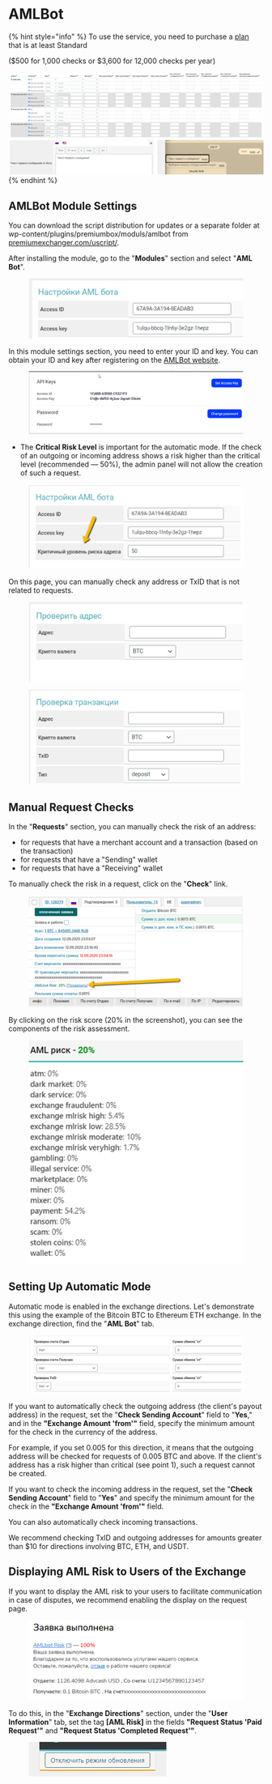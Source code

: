# AMLBot

{% hint style="info" %}
To use the service, you need to purchase a [plan](https://amlbot.com/ru/api-integration) that is at least Standard

($500 for 1,000 checks or $3,600 for 12,000 checks per year)

![](<../../../.gitbook/assets/image (1238).png>)\
![](<../../../.gitbook/assets/image (1216).png>)
{% endhint %}

## **AMLBot Module Settings**

You can download the script distribution for updates or a separate folder at wp-content/plugins/premiumbox/moduls/amlbot from [premiumexchanger.com/uscript/](http://premiumexchanger.com/uscript/).

After installing the module, go to the "**Modules**" section and select "**AML Bot**".

<figure><img src="../../../.gitbook/assets/Screenshot_12 (1).png" alt=""><figcaption></figcaption></figure>

In this module settings section, you need to enter your ID and key. You can obtain your ID and key after registering on the [AMLBot website](https://web.amlbot.com/account).

<figure><img src="../../../.gitbook/assets/Screenshot_13 (1).png" alt=""><figcaption></figcaption></figure>

* The **Critical Risk Level** is important for the automatic mode. If the check of an outgoing or incoming address shows a risk higher than the critical level (recommended — 50%), the admin panel will not allow the creation of such a request.

<figure><img src="../../../.gitbook/assets/Screenshot_14 (1).png" alt=""><figcaption></figcaption></figure>

On this page, you can manually check any address or TxID that is not related to requests.

<figure><img src="../../../.gitbook/assets/Screenshot_15 (2).png" alt=""><figcaption></figcaption></figure>

<figure><img src="../../../.gitbook/assets/Screenshot_16 (4).png" alt=""><figcaption></figcaption></figure>

## **Manual Request Checks**

In the "**Requests**" section, you can manually check the risk of an address:

* for requests that have a merchant account and a transaction (based on the transaction)
* for requests that have a "Sending" wallet
* for requests that have a "Receiving" wallet

To manually check the risk in a request, click on the "**Check**" link.

<figure><img src="../../../.gitbook/assets/Screenshot_17 (3).png" alt=""><figcaption></figcaption></figure>

By clicking on the risk score (20% in the screenshot), you can see the components of the risk assessment.

<figure><img src="../../../.gitbook/assets/Screenshot_18 (2).png" alt=""><figcaption></figcaption></figure>

## **Setting Up Automatic Mode**

Automatic mode is enabled in the exchange directions. Let's demonstrate this using the example of the Bitcoin BTC to Ethereum ETH exchange. In the exchange direction, find the "**AML Bot**" tab.

<figure><img src="../../../.gitbook/assets/Screenshot_19 (3).png" alt=""><figcaption></figcaption></figure>

If you want to automatically check the outgoing address (the client's payout address) in the request, set the "**Check Sending Account**" field to "**Yes**," and in the **"Exchange Amount 'from'"** field, specify the minimum amount for the check in the currency of the address.

For example, if you set 0.005 for this direction, it means that the outgoing address will be checked for requests of 0.005 BTC and above. If the client's address has a risk higher than critical (see point 1), such a request cannot be created.

If you want to check the incoming address in the request, set the "**Check Sending Account**" field to "**Yes**" and specify the minimum amount for the check in the **"Exchange Amount 'from'"** field.

You can also automatically check incoming transactions.

We recommend checking TxID and outgoing addresses for amounts greater than $10 for directions involving BTC, ETH, and USDT.

## **Displaying AML Risk to Users of the Exchange**

If you want to display the AML risk to your users to facilitate communication in case of disputes, we recommend enabling the display on the request page.

<figure><img src="../../../.gitbook/assets/Screenshot_20 (1).png" alt=""><figcaption></figcaption></figure>

To do this, in the "**Exchange Directions**" section, under the "**User Information**" tab, set the tag **\[AML Risk]** in the fields **"Request Status 'Paid Request'"** and **"Request Status 'Completed Request'"**.

<figure><img src="../../../.gitbook/assets/image (1116).png" alt=""><figcaption></figcaption></figure>